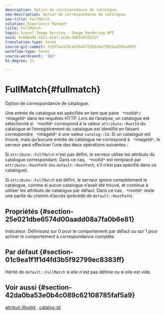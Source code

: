 ```yaml
---
description: Option de correspondance de catalogue.
seo-description: Option de correspondance de catalogue.
seo-title: FullMatch
solution: Experience Manager
title: FullMatch
topic: Scene7 Image Serving - Image Rendering API
uuid: 0c69ba92-1411-4cb7-ac28-d26fe035222f
translation-type: tm+mt
source-git-commit: fe557a2429ceb7b48f22b9cbef5820ad39bad69f
workflow-type: tm+mt
source-wordcount: '162'
ht-degree: 2%

---
```



# FullMatch{#fullmatch}

Option de correspondance de catalogue.

Une entrée de catalogue est spécifiée en tant que paire ` *`rootId`*/ *`imageId`*` dans les requêtes HTTP. Lors de l’analyse, un catalogue est sélectionné si ` *`rootId`*` correspond à la valeur `attribute::RootId` du catalogue et l’enregistrement du catalogue est identifié en faisant correspondre ` *`imageId`*` à une valeur `catalog::Id`. Si un catalogue est trouvé, mais qu’aucune entrée de catalogue ne correspond à ` *`imageId`*`, le serveur peut effectuer l’une des deux opérations suivantes :

Si `attribute::FullMatch` n&#39;est pas défini, le serveur utilise les attributs du catalogue correspondant. Dans ce cas, ` *`rootId`*` est remplacé par `attribute::RootPath` (ou `default::RootPath`, s’il n’est pas spécifié dans ce catalogue).

Si `attribute::FullMatch` est défini, le serveur ignore complètement le catalogue, comme si aucun catalogue n’avait été trouvé, et continue à utiliser les attributs de catalogue par défaut. Dans ce cas, ` *`rootId`*` reste une partie du chemin d’accès (précédé de `default::RootPath`).

## Propriétés {#section-25e021dbe6574d00aadd08a7fa0b6e81}

Indicateur. Définissez sur 0 pour le comportement par défaut ou sur 1 pour activer le comportement à correspondance complète.

## Par défaut {#section-01c9ea1f1f1d4fd3b5f92799ec8383ff}

Hérité de `default::FullMatch` si elle n&#39;est pas définie ou si elle est vide.

## Voir aussi {#section-42da0ba53e0b4c089c62108785faf5a9}

[attribut::RootId](../../../../../is-api/image-catalog/image-serving-api-ref/c-image-catalog-reference/c-attributes-reference/r-rootid.md#reference-13653312925e4a08b90f99961d53f546) ,  [catalog::Id](/help/aem-is-ir-api/is-api/image-catalog/image-serving-api-ref/c-image-catalog-reference/c-image-svg-data-reference/c-image-data-reference/r-id-cat.md)
